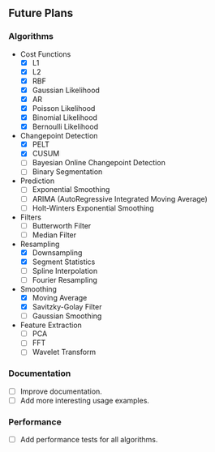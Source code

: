 ## Future Plans

### Algorithms

- Cost Functions
    - [x] L1
    - [x] L2
    - [x] RBF
    - [x] Gaussian Likelihood
    - [x] AR
    - [x] Poisson Likelihood
    - [x] Binomial Likelihood
    - [x] Bernoulli Likelihood
- Changepoint Detection
    - [x] PELT
    - [x] CUSUM
    - [ ] Bayesian Online Changepoint Detection
    - [ ] Binary Segmentation
- Prediction
    - [ ] Exponential Smoothing
    - [ ] ARIMA (AutoRegressive Integrated Moving Average)
    - [ ] Holt-Winters Exponential Smoothing
- Filters
    - [ ] Butterworth Filter
    - [ ] Median Filter
- Resampling
    - [x] Downsampling
    - [x] Segment Statistics
    - [ ] Spline Interpolation
    - [ ] Fourier Resampling
- Smoothing
    - [x] Moving Average
    - [x] Savitzky-Golay Filter
    - [ ] Gaussian Smoothing
- Feature Extraction
    - [ ] PCA
    - [ ] FFT
    - [ ] Wavelet Transform

### Documentation

- [ ] Improve documentation.
- [ ] Add more interesting usage examples.

### Performance

- [ ] Add performance tests for all algorithms.